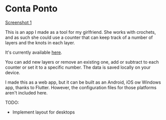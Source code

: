 # Conta Ponto

[Screenshot 1](assets/screenshots/ss01.jpg)

This is an app I made as a tool for my girlfriend. She works with crochets, and as such she could use a counter that can keep track of a number of layers and the knots in each layer. 

It's currently available [here](conta-ponto-crochet.web.app).

You can add new layers or remove an existing one, add or subtract to each counter or set it to a specific number. The data is saved locally on your device.

I made this as a web app, but it can be built as an Android, iOS ow Windows app, thanks to Flutter. However, the configuration files for those platforms aren't included here.

TODO: 

- Implement layout for desktops
